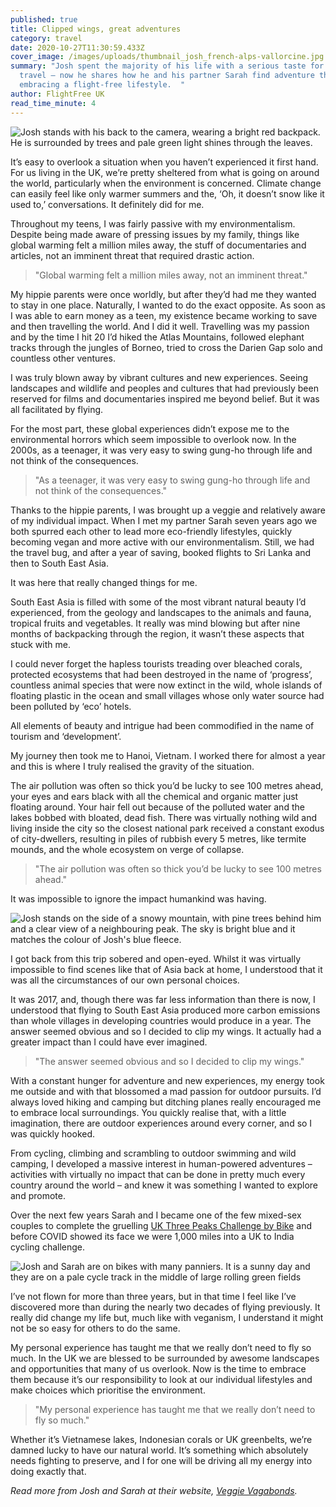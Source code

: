 ```yaml
---
published: true
title: Clipped wings, great adventures
category: travel
date: 2020-10-27T11:30:59.433Z
cover_image: /images/uploads/thumbnail_josh_french-alps-vallorcine.jpg
summary: "Josh spent the majority of his life with a serious taste for long-haul
  travel – now he shares how he and his partner Sarah find adventure through
  embracing a flight-free lifestyle.  "
author: FlightFree UK
read_time_minute: 4
---
```

![Josh stands with his back to the camera, wearing a bright red backpack. He is surrounded by trees and pale green light shines through the leaves.](/images/uploads/thumbnail_josh_yorkshire-dales.jpg "Josh exploring the Yorkshire Dales ")

It’s easy to overlook a situation when you haven’t experienced it first hand. For us living in the UK, we’re pretty sheltered from what is going on around the world, particularly when the environment is concerned. Climate change can easily feel like only warmer summers and the, ‘Oh, it doesn’t snow like it used to,’ conversations. It definitely did for me.

Throughout my teens, I was fairly passive with my environmentalism. Despite being made aware of pressing issues by my family, things like global warming felt a million miles away, the stuff of documentaries and articles, not an imminent threat that required drastic action.

> "Global warming felt a million miles away, not an imminent threat."

My hippie parents were once worldly, but after they’d had me they wanted to stay in one place. Naturally, I wanted to do the exact opposite. As soon as I was able to earn money as a teen, my existence became working to save and then travelling the world. And I did it well. Travelling was my passion and by the time I hit 20 I’d hiked the Atlas Mountains, followed elephant tracks through the jungles of Borneo, tried to cross the Darien Gap solo and countless other ventures.

I was truly blown away by vibrant cultures and new experiences. Seeing landscapes and wildlife and peoples and cultures that had previously been reserved for films and documentaries inspired me beyond belief. But it was all facilitated by flying.

For the most part, these global experiences didn’t expose me to the environmental horrors which seem impossible to overlook now. In the 2000s, as a teenager, it was very easy to swing gung-ho through life and not think of the consequences.

> "As a teenager, it was very easy to swing gung-ho through life and not think of the consequences."

Thanks to the hippie parents, I was brought up a veggie and relatively aware of my individual impact. When I met my partner Sarah seven years ago we both spurred each other to lead more eco-friendly lifestyles, quickly becoming vegan and more active with our environmentalism. Still, we had the travel bug, and after a year of saving, booked flights to Sri Lanka and then to South East Asia.

It was here that really changed things for me.

South East Asia is filled with some of the most vibrant natural beauty I’d experienced, from the geology and landscapes to the animals and fauna, tropical fruits and vegetables. It really was mind blowing but after nine months of backpacking through the region, it wasn’t these aspects that stuck with me.

I could never forget the hapless tourists treading over bleached corals, protected ecosystems that had been destroyed in the name of ‘progress’, countless animal species that were now extinct in the wild, whole islands of floating plastic in the ocean and small villages whose only water source had been polluted by ‘eco’ hotels.

All elements of beauty and intrigue had been commodified in the name of tourism and ‘development’.

My journey then took me to Hanoi, Vietnam. I worked there for almost a year and this is where I truly realised the gravity of the situation.

The air pollution was often so thick you’d be lucky to see 100 metres ahead, your eyes and ears black with all the chemical and organic matter just floating around. Your hair fell out because of the polluted water and the lakes bobbed with bloated, dead fish. There was virtually nothing wild and living inside the city so the closest national park received a constant exodus of city-dwellers, resulting in piles of rubbish every 5 metres, like termite mounds, and the whole ecosystem on verge of collapse.

> "The air pollution was often so thick you’d be lucky to see 100 metres ahead."

It was impossible to ignore the impact humankind was having.

![Josh stands on the side of a snowy mountain, with pine trees behind him and a clear view of a neighbouring peak. The sky is bright blue and it matches the colour of Josh's blue fleece. ](/images/uploads/thumbnail_josh_french-alps-vallorcine.jpg "Josh in Vallorcine, in the French Alps ")

I got back from this trip sobered and open-eyed. Whilst it was virtually impossible to find scenes like that of Asia back at home, I understood that it was all the circumstances of our own personal choices.

It was 2017, and, though there was far less information than there is now, I understood that flying to South East Asia produced more carbon emissions than whole villages in developing countries would produce in a year. The answer seemed obvious and so I decided to clip my wings. It actually had a greater impact than I could have ever imagined.

> "The answer seemed obvious and so I decided to clip my wings."

With a constant hunger for adventure and new experiences, my energy took me outside and with that blossomed a mad passion for outdoor pursuits. I’d always loved hiking and camping but ditching planes really encouraged me to embrace local surroundings. You quickly realise that, with a little imagination, there are outdoor experiences around every corner, and so I was quickly hooked.

From cycling, climbing and scrambling to outdoor swimming and wild camping, I developed a massive interest in human-powered adventures – activities with virtually no impact that can be done in pretty much every country around the world – and knew it was something I wanted to explore and promote.

Over the next few years Sarah and I became one of the few mixed-sex couples to complete the gruelling [UK Three Peaks Challenge by Bike](https://www.threepeakschallenge.uk/national-three-peaks-challenge/cycling-the-three-peaks-challenge) and before COVID showed its face we were 1,000 miles into a UK to India cycling challenge.

![Josh and Sarah are on bikes with many panniers. It is a sunny day and they are on a pale cycle track in the middle of large rolling green fields](/images/uploads/thumbnail_josh_sarah_northern_france.jpg "Josh and Sarah cycling through Northern France on their way to India...")

I’ve not flown for more than three years, but in that time I feel like I’ve discovered more than during the nearly two decades of flying previously. It really did change my life but, much like with veganism, I understand it might not be so easy for others to do the same.

My personal experience has taught me that we really don’t need to fly so much. In the UK we are blessed to be surrounded by awesome landscapes and opportunities that many of us overlook. Now is the time to embrace them because it’s our responsibility to look at our individual lifestyles and make choices which prioritise the environment.

> "My personal experience has taught me that we really don’t need to fly so much."

Whether it’s Vietnamese lakes, Indonesian corals or UK greenbelts, we’re damned lucky to have our natural world. It’s something which absolutely needs fighting to preserve, and I for one will be driving all my energy into doing exactly that.

*Read more from Josh and Sarah at their website, [Veggie Vagabonds](https://veggievagabonds.com/).*
